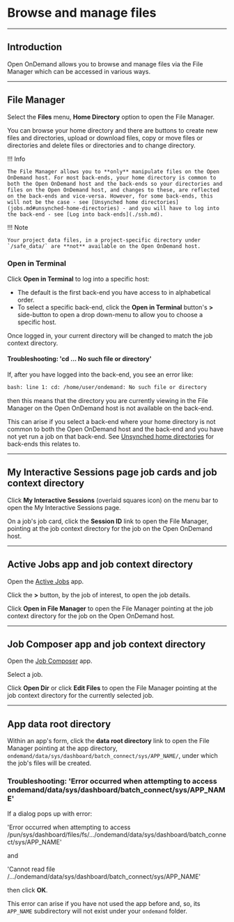 # Browse and manage files

---

## Introduction

Open OnDemand allows you to browse and manage files via the File Manager which can be accessed in various ways.

---

## File Manager

Select the **Files** menu, **Home Directory** option to open the File Manager.

You can browse your home directory and there are buttons to create new files and directories, upload or download files, copy or move files or directories and delete files or directories and to change directory.

!!! Info

    The File Manager allows you to **only** manipulate files on the Open OnDemand host. For most back-ends, your home directory is common to both the Open OnDemand host and the back-ends so your directories and files on the Open OnDemand host, and changes to these, are reflected on the back-ends and vice-versa. However, for some back-ends, this will not be the case - see [Unsynched home directories](jobs.md#unsynched-home-directories) - and you will have to log into the back-end - see [Log into back-ends](./ssh.md).

!!! Note

    Your project data files, in a project-specific directory under `/safe_data/` are **not** available on the Open OnDemand host.

### **Open in Terminal**

Click **Open in Terminal** to log into a specific host:

* The default is the first back-end you have access to in alphabetical order.
* To select a specific back-end, click the **Open in Terminal** button's **>** side-button to open a drop down-menu to allow you to choose a specific host.

Once logged in, your current directory will be changed to match the job context directory.

#### Troubleshooting: 'cd ... No such file or directory'

If, after you have logged into the back-end, you see an error like:

```bash
bash: line 1: cd: /home/user/ondemand: No such file or directory
```

then this means that the directory you are currently viewing in the File Manager on the Open OnDemand host is not available on the back-end.

This can arise if you select a back-end where your home directory is not common to both the Open OnDemand host and the back-end and you have not yet run a job on that back-end. See [Unsynched home directories](jobs.md#unsynched-home-directories) for back-ends this relates to.

---

## My Interactive Sessions page job cards and job context directory

Click **My Interactive Sessions** (overlaid squares icon) on the menu bar to open the My Interactive Sessions page.

On a job's job card, click the **Session ID** link to open the File Manager, pointing at the job context directory for the job on the Open OnDemand host.

---

## Active Jobs app and job context directory

Open the [Active Jobs](./apps/active-jobs.md) app.

Click the **>** button, by the job of interest, to open the job details.

Click **Open in File Manager** to open the File Manager pointing at the job context directory for the job on the Open OnDemand host.

---

## Job Composer app and job context directory

Open the [Job Composer](./apps/job-composer.md) app.

Select a job.

Click **Open Dir** or click **Edit Files** to open the File Manager pointing at the job context directory for the currently selected job.

---

## App **data root directory**

Within an app's form, click the **data root directory** link to open the File Manager pointing at the app directory, `ondemand/data/sys/dashboard/batch_connect/sys/APP_NAME/`, under which the job's files will be created.

### Troubleshooting: 'Error occurred when attempting to access ondemand/data/sys/dashboard/batch_connect/sys/APP_NAME'

If a dialog pops up with error:

'Error occurred when attempting to access /pun/sys/dashboard/files/fs/.../ondemand/data/sys/dashboard/batch_connect/sys/APP_NAME'

and

'Cannot read file /.../ondemand/data/sys/dashboard/batch_connect/sys/APP_NAME'

then click **OK**.

This error can arise if you have not used the app before and, so, its `APP_NAME` subdirectory will not exist under your `ondemand` folder.
